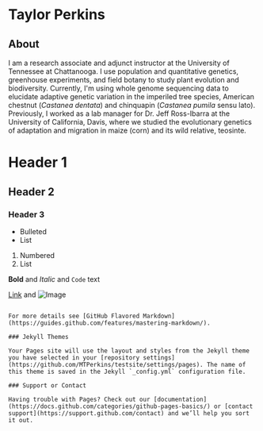 # Taylor Perkins

## About

I am a research associate and adjunct instructor at the University of Tennessee at Chattanooga. I use population and quantitative genetics, greenhouse experiments, and field botany to study plant evolution and biodiversity. Currently, I'm using whole genome sequencing data to elucidate adaptive genetic variation in the imperiled tree species, American chestnut (_Castanea dentata_) and chinquapin (_Castanea pumila_ sensu lato). Previously, I worked as a lab manager for Dr. Jeff Ross-Ibarra at the University of California, Davis, where we studied the evolutionary genetics of adaptation and migration in maize (corn) and its wild relative, teosinte.

<!-- You can use the [editor on GitHub](https://github.com/MTPerkins/testsite/edit/gh-pages/index.md) to maintain and preview the content for your website in Markdown files.

Whenever you commit to this repository, GitHub Pages will run [Jekyll](https://jekyllrb.com/) to rebuild the pages in your site, from the content in your Markdown files. -->

<!-- ### Markdown

Markdown is a lightweight and easy-to-use syntax for styling your writing. It includes conventions for

```markdown
Syntax highlighted code block -->

# Header 1
## Header 2
### Header 3

- Bulleted
- List

1. Numbered
2. List

**Bold** and _Italic_ and `Code` text

[Link](url) and ![Image](src)
```

For more details see [GitHub Flavored Markdown](https://guides.github.com/features/mastering-markdown/).

### Jekyll Themes

Your Pages site will use the layout and styles from the Jekyll theme you have selected in your [repository settings](https://github.com/MTPerkins/testsite/settings/pages). The name of this theme is saved in the Jekyll `_config.yml` configuration file.

### Support or Contact

Having trouble with Pages? Check out our [documentation](https://docs.github.com/categories/github-pages-basics/) or [contact support](https://support.github.com/contact) and we’ll help you sort it out.
